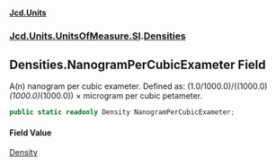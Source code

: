 #### [Jcd.Units](index.md 'index')
### [Jcd.Units.UnitsOfMeasure.SI](Jcd.Units.UnitsOfMeasure.SI.md 'Jcd.Units.UnitsOfMeasure.SI').[Densities](Densities.md 'Jcd.Units.UnitsOfMeasure.SI.Densities')

## Densities.NanogramPerCubicExameter Field

A(n) nanogram per cubic exameter. Defined as: (1.0/1000.0)/((1000.0)*(1000.0)*(1000.0)) × microgram per cubic petameter.

```csharp
public static readonly Density NanogramPerCubicExameter;
```

#### Field Value
[Density](Density.md 'Jcd.Units.UnitTypes.Density')